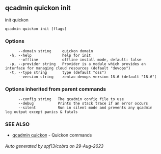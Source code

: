 ## qcadmin quickon init

init quickon

```
qcadmin quickon init [flags]
```

### Options

```
      --domain string     quickon domain
  -h, --help              help for init
      --offline           offline install mode, default: false
  -p, --provider string   Provider is a module which provides an interface for managing cloud resources (default "devops")
  -t, --type string       type (default "oss")
      --version string    zentao devops version 18.6 (default "18.6")
```

### Options inherited from parent commands

```
      --config string   The qcadmin config file to use
      --debug           Prints the stack trace if an error occurs
      --silent          Run in silent mode and prevents any qcadmin log output except panics & fatals
```

### SEE ALSO

* [qcadmin quickon](qcadmin_quickon.md)	 - Quickon commands

###### Auto generated by spf13/cobra on 29-Aug-2023
